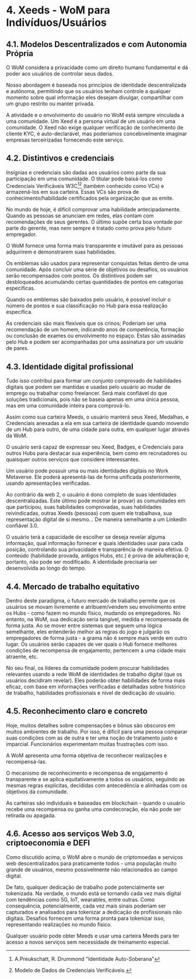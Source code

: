 # 4. Xeeds - WoM para Indivíduos/Usuários

## 4.1. Modelos Descentralizados e com Autonomia Própria

O WoM considera a privacidade como um direito humano fundamental e dá poder aos usuários de controlar seus dados.

Nosso abordagem é baseada nos princípios de identidade descentralizada e autônoma, permitindo que os usuários tenham controle a qualquer momento sobre qual informação eles desejam divulgar, compartilhar com um grupo restrito ou manter privada.

A atividade e o envolvimento do usuário no WoM está sempre vinculada a uma comunidade. Um Xeed é a persona virtual de um usuário em uma comunidade. O Xeed não exige qualquer verificação de conhecimento de cliente KYC, é auto-declarável, mas poderíamos concebivelmente imaginar empresas terceirizadas fornecendo este serviço.

## 4.2. Distintivos e credenciais

Insígnias e credenciais são dadas aos usuários como parte da sua participação em uma comunidade. O titular pode baixá-los como Credenciais Verificáveis W3C[^7][^8] (também conhecido como VCs) e armazená-los em sua carteira. Essas VCs são prova de conhecimento/habilidade certificados pela organização que as emite.

No mundo de hoje, é difícil comprovar uma habilidade antecipadamente. Quando as pessoas se anunciam em redes, elas contam com recomendações de seus gerentes. O último supõe certa boa vontade por parte do gerente, mas nem sempre é tratado como prova pelo futuro empregador.

O WoM fornece uma forma mais transparente e imutável para as pessoas adquirirem e demonstrarem suas habilidades.

Os emblemas são usados para representar conquistas feitas dentro de uma comunidade. Após concluir uma série de objetivos ou desafios, os usuários serão recompensados com pontos. Os distintivos podem ser desbloqueados acumulando certas quantidades de pontos em categorias específicas.

Quando os emblemas são baixados pelo usuário, é possível incluir o número de pontos e sua classificação no Hub para essa realização específica.

As credenciais são mais flexíveis que os crinos; Poderiam ser uma recomendação de um homem, indicando anos de competência, formação ou conclusão de exames ou envolvimento no espaço. Estas são assinadas pelo Hub e podem ser acompanhadas por uma assinatura por um usuário de pares.

## 4.3. Identidade digital profissional

Tudo isso contribui para formar um conjunto comprovado de habilidades digitais que podem ser mantidas e usadas pelo usuário ao mudar de emprego ou trabalhar como freelancer. Será mais confiável do que soluções tradicionais, pois não se baseia apenas em uma única pessoa, mas em uma comunidade inteira para comprová-lo.

Assim como sua carteira Meeds, o usuário manterá seus Xeed, Medalhas, e Credenciais anexadas a ela em sua carteira de identidade quando movendo de um Hub para outro, de uma cidade para outra, em qualquer lugar através da WoM.

O usuário será capaz de expressar seu Xeed, Badges, e Credenciais para outros Hubs para destacar sua experiência, bem como em recrutadores ou quaisquer outros serviços que considere interessantes.

Um usuário pode possuir uma ou mais identidades digitais no Work Metaverse. Ele poderá apresentá-las de forma unificada posteriormente, usando apresentações verificadas.

Ao contrário da web 2, o usuário é dono completo de suas identidades descentralizadas. Este último pode mostrar (e provar) as comunidades em que participou, suas habilidades comprovadas, suas habilidades reivindicadas, outras Xeeds (pessoas) com quem ele trabalhava, sua representação digital de si mesmo... De maneira semelhante a um LinkedIn confiável 3.0.

O usuário terá a capacidade de escolher se deseja revelar alguma informação, qual informação fornecer e quais identidades usar para cada posição, controlando sua privacidade e transparência de maneira efetiva. O conteúdo (habilidade provada, antigos Hubs, etc.) é prova de adulteração e, portanto, não pode ser modificado. A identidade precisaria ser desenvolvida ao longo do tempo.

## 4.4. Mercado de trabalho equitativo

Dentro deste paradigma, o futuro mercado de trabalho permite que os usuários se movam livremente e atribuem/vendem seu envolvimento entre os Hubs - como fazem no mundo físico, mudando os empregadores. No entanto, na WoM, sua dedicação seria tangível, medida e recompensada de forma justa. Ao se mover entre sistemas que seguem uma lógica semelhante, eles entenderão melhor as regras do jogo e julgarão os empregadores de forma justa - a grama não é sempre mais verde em outro lugar. Os usuários serão capazes de ver quais o Hub fornece melhores condições de recompensa de engajamento, pertencem a uma cidade mais atraente, etc.

No seu final, os líderes da comunidade podem procurar habilidades relevantes usando a rede WoM de identidades de trabalho digital (que os usuários decidiram revelar). Eles poderão obter habilidades de forma mais eficaz, com base em informações verificadas e detalhadas sobre histórico de trabalho, habilidades profissionais e nível de dedicação do usuário.

## 4.5. Reconhecimento claro e concreto

Hoje, muitos detalhes sobre compensações e bônus são obscuros em muitos ambientes de trabalho. Por isso, é difícil para uma pessoa comparar suas condições com as de outra e ter uma noção de tratamento justo e imparcial. Funcionários experimentam muitas frustrações com isso.

A WoM apresenta uma forma objetiva de reconhecer realizações e recompensá-las.

O mecanismo de reconhecimento e recompensa de engajamento é transparente e se aplica equitativamente a todos os usuários, seguindo as mesmas regras explícitas, decididas com antecedência e alinhadas com os objetivos da comunidade.

As carteiras são individuais e baseadas em blockchain - quando o usuário recebe uma recompensa ou ganha uma condecoração, ela não pode ser retirada ou apagada.

## 4.6. Acesso aos serviços Web 3.0, criptoeconomia e DEFI

Como discutido acima, o WoM abre o mundo de criptomoedas e serviços web descentralizados para praticamente todos - uma população muito grande de usuários, mesmo possivelmente não relacionados ao campo digital.

De fato, qualquer dedicação de trabalho pode potencialmente ser tokenizada. Na verdade, o mundo está se tornando cada vez mais digital com tendências como 5G, IoT, wearables, entre outras. Como consequência, potencialmente, cada vez mais sinais poderiam ser capturados e analisados para tokenizar a dedicação de profissionais não digitais. Desafios fornecem uma forma pronta para tokenizar isso, representando realizações no mundo físico.

Qualquer usuário pode obter Meeds e usar uma carteira Meeds para ter acesso a novos serviços sem necessidade de treinamento especial.

[^7]: A.Preukschatt, R. Drummond "Identidade Auto-Soberana"
[^8]: Modelo de Dados de Credenciais Verificáveis.
